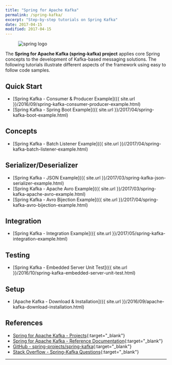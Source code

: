 ```yaml
---
title: "Spring for Apache Kafka"
permalink: /spring-kafka/
excerpt: "Step-by-step tutorials on Spring Kafka"
date: 2017-04-15
modified: 2017-04-15
---
```


<figure>
    <img src="{{ site.url }}/assets/images/logos/spring-logo.jpg" alt="spring logo" class="logo">
</figure>

The **Spring for Apache Kafka (spring-kafka) project** applies core Spring concepts to the development of Kafka-based messaging solutions. The following tutorials illustrate different aspects of the framework using easy to follow code samples. 

## Quick Start

* [Spring Kafka - Consumer &amp; Producer Example]({{ site.url }}/2016/09/spring-kafka-consumer-producer-example.html)
* [Spring Kafka - Spring Boot Example]({{ site.url }}/2017/04/spring-kafka-boot-example.html)

## Concepts

* [Spring Kafka - Batch Listener Example]({{ site.url }}//2017/04/spring-kafka-batch-listener-example.html)

## Serializer/Deserializer

* [Spring Kafka - JSON Example]({{ site.url }}/2017/03/spring-kafka-json-serializer-example.html)
* [Spring Kafka - Apache Avro Example]({{ site.url }}/2017/03/spring-kafka-apache-avro-example.html)
* [Spring Kafka - Avro Bijection Example]({{ site.url }}/2017/04/spring-kafka-avro-bijection-example.html)

## Integration

* [Spring Kafka - Integration Example]({{ site.url }}/2017/05/spring-kafka-integration-example.html)

## Testing

* [Spring Kafka - Embedded Server Unit Test]({{ site.url }}/2016/10/spring-kafka-embedded-server-unit-test.html)

## Setup

* [Apache Kafka - Download &amp; Installation]({{ site.url }}/2016/09/apache-kafka-download-installation.html)

## References

* [Spring for Apache Kafka - Projects](https://projects.spring.io/spring-kafka/){:target="_blank"}
* [Spring for Apache Kafka - Reference Documentation](http://docs.spring.io/spring-kafka/docs/current/reference/htmlsingle/){:target="_blank"}
* [GitHub - spring-projects/spring-kafka](https://github.com/spring-projects/spring-kafka){:target="_blank"}
* [Stack Overflow - Spring-Kafka Questions](http://stackoverflow.com/questions/tagged/spring-kafka){:target="_blank"}

---